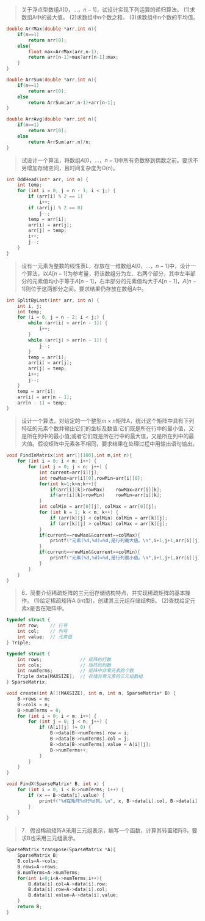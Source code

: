 > 关于浮点型数组$A[0，…，n-1]$，试设计实现下列运算的递归算法。
(1)求数组A中的最大值。
(2)求数组中n个数之和。
(3)求数组中n个数的平均值。

```c
double ArrMax(double *arr,int n){
    if(n==1)
        return arr[0];
    else{
        float max=ArrMax(arr,n-1);
        return arr[n-1]>max?arr[n-1]:max;
    }
}

double ArrSum(double *arr,int n){
    if(n==1)
        return arr[0];
    else
        return ArrSum(arr,n-1)+arr[n-1];        
}

double ArrAvg(double *arr,int n){
    if(n==1)
        return arr[0];
    else
        return ArrSum(arr,n)/n;       
}
```
> 试设计一个算法，将数组$A[0，…，n-1]$中所有奇数移到偶数之前。要求不另增加存储空间，且时间复杂度为O(n)。

```c
int OddHead(int* arr, int n) {
    int temp;
    for (int i = 0, j = n - 1; i < j;) {
        if (arr[i] % 2 == 1)
            i++;
        if (arr[j] % 2 == 0)
            j--;
        temp = arr[i];
        arr[i] = arr[j];
        arr[j] = temp;
        i++;
        j--;
    }
}
```

> 设有一元素为整数的线性表L，存放在一维数组$A[0，…，n-1]$中，设计一个算法，以$A[n-1]$为参考量，将该数组分为左、右两个部分，其中左半部分的元素值均小于等于$A[n-1]$，右半部分的元素值均大于$A[n-1]$，$A[n-1]$则位于这两部分之间。要求结果仍存放在数组A中。

```c
int SplitByLast(int* arr, int n) {
    int i, j;
    int temp;
    for (i = 0, j = n - 2; i < j;) {
        while (arr[i] < arr[n - 1]) {
            i++;
        }
        while (arr[j] > arr[n - 1]) {
            j--;
        }
        temp = arr[i];
        arr[i] = arr[j];
        arr[j] = temp;
        i++;
        j--;
    }
    temp = arr[i];
    arr[i] = arr[n - 1];
    arr[n - 1] = temp;
}
```
> 设计一个算法，对给定的一个整型$m×n$矩阵A，统计这个矩阵中具有下列特征的元素个数并输出它们的坐标及数值:它们既是所在行中的最小值，又是所在列中的最小值;或者它们既是所在行中的最大值，又是所在列中的最大值。假设矩阵中元素各不相同，要求结果在处理过程中用输出语句输出。

```c
void FindInMatrix(int arr[][100],int m,int n){
    for (int i = 0; i < m; i++) {
        for (int j = 0; j < n; j++) {
            int current=arr[i][j];
            int rowMax=arr[i][0],rowMin=arr[i][0];
            for(int k=1;k<n;k++){
                if(arr[i][k]>rowMax)    rowMax=arr[i][k];
                if(arr[i][k]<rowMin)    rowMin=arr[i][k];
            }
            int colMin = arr[0][j], colMax = arr[0][j];
            for (int k = 1; k < m; k++) {
                if (arr[k][j] < colMin) colMin = arr[k][j];
                if (arr[k][j] > colMax) colMax = arr[k][j];
            }
            if(current==rowMax&&current==colMax){
                printf("元素(%d,%d)=%d,是行列最大值。\n",i+1,j+1,arr[i][j]);
            }
            if(current==rowMin&&current==colMin){
                printf("元素(%d,%d)=%d,是行列最小值。\n",i+1,j+1,arr[i][j]);
            }
        }
    }    
}
```
> 6．简要介绍稀疏矩阵的三元组存储结构特点，并实现稀疏矩阵的基本操作。
> (1)给定稀疏矩阵A (int型)，创建其三元组存储结构B。
> (2)查找给定元素x是否在矩阵中。

```c
typedef struct {
    int row;    // 行号
    int col;    // 列号
    int value;  // 元素值
} Triple;

typedef struct {
    int rows;              // 矩阵的行数
    int cols;              // 矩阵的列数
    int numTerms;          // 矩阵中非零元素的个数
    Triple data[MAXSIZE];  // 存储非零元素的三元组数组
} SparseMatrix;

void create(int A[][MAXSIZE], int m, int n, SparseMatrix* B) {
    B->rows = m;
    B->cols = n;
    B->numTerms = 0;
    for (int i = 0; i < m; i++) {
        for (int j = 0; j < n; j++) {
            if (A[i][j] != 0) {
                B->data[B->numTerms].row = i;
                B->data[B->numTerms].col = j;
                B->data[B->numTerms].value = A[i][j];
                B->numTerms++;
            }
        }
    }
}

void FindX(SparseMatrix* B, int x) {
    for (int i = 0; i < B->numTerms; i++) {
        if (x == B->data[i].value) {
            printf("%d在矩阵%d行%d列。\n", x, B->data[i].col, B->data[i].row);
        }
    }
}
```

> 7．假设稀疏矩阵A采用三元组表示，编写一个函数，计算其转置矩阵B，要求B也采用三元组表示。
```c
SparseMatrix transpose(SparseMatrix *A){
    SparseMatrix B;
    B.cols=A->cols;
    B.rows=A->rows;
    B.numTerms=A->numTerms;
    for(int i=0;i<A->numTerms;i++){
        B.data[i].col=A->data[i].row;
        B.data[i].row=A->data[i].col;
        B.data[i].value=A->data[i].value;
    }
    return B;
}
```
